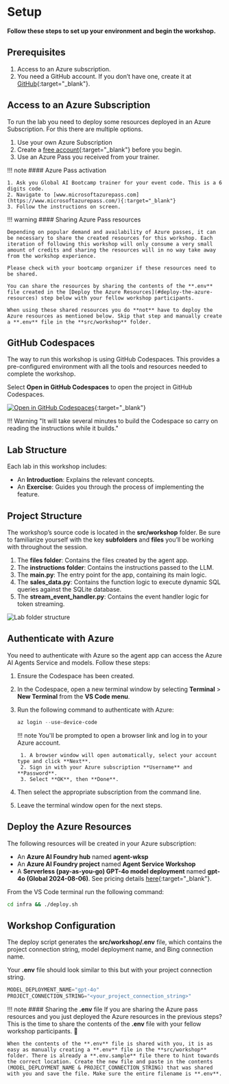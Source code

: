 # Setup

**Follow these steps to set up your environment and begin the workshop.**

## Prerequisites

1. Access to an Azure subscription. 
2. You need a GitHub account. If you don’t have one, create it at [GitHub](https://github.com/join){:target="_blank"}.


## Access to an Azure Subscription

To run the lab you need to deploy some resources deployed in an Azure Subscription. For this there are multiple options.

1. Use your own Azure Subscription
2. Create a [free account](https://azure.microsoft.com/free/){:target="_blank"} before you begin.
3. Use an Azure Pass you received from your trainer.

!!! note
    #### Azure Pass activation

    1. Ask you Global AI Bootcamp trainer for your event code. This is a 6 digits code.
    2. Navigate to [www.microsoftazurepass.com](https://www.microsoftazurepass.com/){:target="_blank"}
    3. Follow the instructions on screen.

!!! warning
    #### Sharing Azure Pass resources

    Depending on popular demand and availability of Azure passes, it can be necessary to share the created resources for this workshop. Each iteration of following this workshop will only consume a very small amount of credits and sharing the resources will in no way take away from the workshop experience.  

    Please check with your bootcamp organizer if these resources need to be shared.

    You can share the resources by sharing the contents of the **.env** file created in the [Deploy the Azure Resources](#deploy-the-azure-resources) step below with your fellow workshop participants.

    When using these shared resources you do **not** have to deploy the Azure resources as mentioned below. Skip that step and manually create a **.env** file in the **src/workshop** folder.

## GitHub Codespaces

The way to run this workshop is using GitHub Codespaces. This provides a pre-configured environment with all the tools and resources needed to complete the workshop.

Select **Open in GitHub Codespaces** to open the project in GitHub Codespaces.

[![Open in GitHub Codespaces](https://github.com/codespaces/badge.svg)](https://codespaces.new/GlobalAICommunity/global-ai-bootcamp-2025-workshop-ai-agents){:target="_blank"}

!!! Warning "It will take several minutes to build the Codespace so carry on reading the instructions while it builds."

## Lab Structure

Each lab in this workshop includes:

- An **Introduction**: Explains the relevant concepts.
- An **Exercise**: Guides you through the process of implementing the feature.

## Project Structure

The workshop’s source code is located in the **src/workshop** folder. Be sure to familiarize yourself with the key **subfolders** and **files** you’ll be working with throughout the session.

1. The **files folder**: Contains the files created by the agent app.
1. The **instructions folder**: Contains the instructions passed to the LLM.
1. The **main.py**: The entry point for the app, containing its main logic.
1. The **sales_data.py**: Contains the function logic to execute dynamic SQL queries against the SQLite database.
1. The **stream_event_handler.py**: Contains the event handler logic for token streaming.

![Lab folder structure](./media/project-structure-self-guided.png)

## Authenticate with Azure

You need to authenticate with Azure so the agent app can access the Azure AI Agents Service and models. Follow these steps:

1. Ensure the Codespace has been created.
1. In the Codespace, open a new terminal window by selecting **Terminal** > **New Terminal** from the **VS Code menu**.
2. Run the following command to authenticate with Azure:

    ```powershell
    az login --use-device-code
    ```

    !!! note
        You'll be prompted to open a browser link and log in to your Azure account.

        1. A browser window will open automatically, select your account type and click **Next**.
        2. Sign in with your Azure subscription **Username** and **Password**.
        3. Select **OK**, then **Done**.

3. Then select the appropriate subscription from the command line.
4. Leave the terminal window open for the next steps.

## Deploy the Azure Resources

The following resources will be created in your Azure subscription:  

- An **Azure AI Foundry hub** named **agent-wksp**
- An **Azure AI Foundry project** named **Agent Service Workshop** 
- A **Serverless (pay-as-you-go) GPT-4o model deployment** named **gpt-4o (Global 2024-08-06)**. See pricing details [here](https://azure.microsoft.com/pricing/details/cognitive-services/openai-service/){:target="_blank"}.

From the VS Code terminal run the following command:

```bash
cd infra && ./deploy.sh
```

## Workshop Configuration

The deploy script generates the **src/workshop/.env** file, which contains the project connection string, model deployment name, and Bing connection name.

Your **.env** file should look similar to this but with your project connection string.

```python
MODEL_DEPLOYMENT_NAME="gpt-4o"
PROJECT_CONNECTION_STRING="<your_project_connection_string>"
```

!!! note
    #### Sharing the **.env** file
    If you are sharing the Azure pass resources and you just deployed the Azure resources in the previous steps? This is the time to share the contents of the **.env** file with your fellow workshop participants. 🙏

    When the contents of the **.env** file is shared with you, it is as easy as manually creating a **.env** file in the **src/workshop** folder. There is already a **.env.sample** file there to hint towards the correct location. Create the new file and paste in the contents (MODEL_DEPLOYMENT_NAME & PROJECT_CONNECTION_STRING) that was shared with you and save the file. Make sure the entire filename is **.env**.